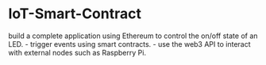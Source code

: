 # IoT-Smart-Contract

build a complete application using Ethereum to control the on/off state of an LED.
          - trigger events using smart contracts. 
          - use the web3 API to interact with external nodes such as Raspberry Pi.
